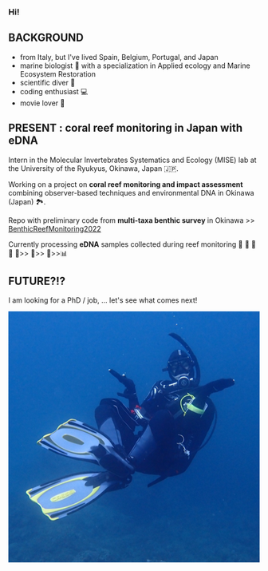 ### Hi! 

## **BACKGROUND**
- from Italy, but I've lived Spain, Belgium, Portugal, and Japan
- marine biologist :lab_coat: with a specialization in Applied ecology and Marine Ecosystem Restoration
- scientific diver :diving_mask:
- coding enthusiast :computer:
- movie lover :movie_camera:

## **PRESENT** : coral reef monitoring in Japan with eDNA

Intern in the Molecular Invertebrates Systematics and Ecology (MISE) lab at the University of the Ryukyus, Okinawa, Japan :jp:.

Working on a project on **coral reef monitoring and impact assessment** combining observer-based techniques and environmental DNA in Okinawa (Japan) :national_park:. 

Repo with preliminary code from **multi-taxa benthic survey** in Okinawa >> [BenthicReefMonitoring2022](https://github.com/CCampanini/BenthicReefMonitoring2022)

Currently processing **eDNA** samples collected during reef monitoring :octopus: :crab: :tropical_fish: :shell: :microbe:>> 🧪>> 🧬>>📊 

## **FUTURE?!?** 
I am looking for a PhD / job, ... let's see what comes next! 

![This is an image](/285828246_691197322171356_5349554283590627471_n.png)
